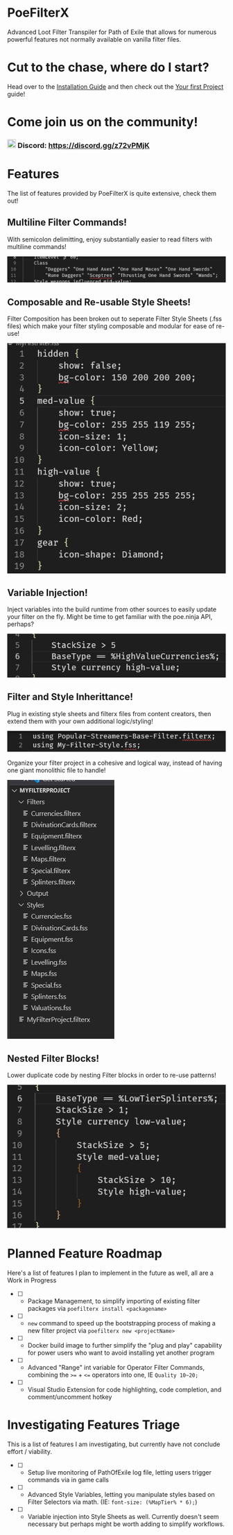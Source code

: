 # PoeFilterX
Advanced Loot Filter Transpiler for Path of Exile that allows for numerous powerful features not normally available on vanilla filter files.

# Cut to the chase, where do I start?

Head over to the [Installation Guide](https://github.com/SteffenBlake/PoeFilterX/wiki/Installation) and then check out the [Your first Project](https://github.com/SteffenBlake/PoeFilterX/wiki/Your-First-Project) guide!

# Come join us on the community! 
### <img src="https://cdn-icons-png.flaticon.com/512/2111/2111370.png" width="20" height="20" /> Discord: https://discord.gg/z72vPMjK

# Features

The list of features provided by PoeFilterX is quite extensive, check them out!

## Multiline Filter Commands!
With semicolon delimitting, enjoy substantially easier to read filters with multiline commands!

![Image demonstrating multiline filter commands](resources/multiline.png)

## Composable and Re-usable Style Sheets!
Filter Composition has been broken out to seperate Filter Style Sheets (.fss files) which make your filter styling composable and modular for ease of re-use!

![Image demonstrating style sheets](resources/StyleSheets.png)

## Variable Injection!
Inject variables into the build runtime from other sources to easily update your filter on the fly. Might be time to get familiar with the poe.ninja API, perhaps?

![Image demonstrating injecting of variables](resources/VariableInjection.png)

## Filter and Style Inherittance!
Plug in existing style sheets and filterx files from content creators, then extend them with your own additional logic/styling!

![Image demonstrating Style Inheritence](resources/Inheritance.png)

Organize your filter project in a cohesive and logical way, instead of having one giant monolithic file to handle!

![Image demonstrating project organization](resources/Modular.png)

## Nested Filter Blocks!
Lower duplicate code by nesting Filter blocks in order to re-use patterns!

![Image demonstrating nested filter blocks](resources/NestedBlocks.png)

# Planned Feature Roadmap
Here's a list of features I plan to implement in the future as well, all are a Work in Progress

* [ ] - Package Management, to simplify importing of existing filter packages via `poefilterx install <packagename>`
* [ ] - `new` command to speed up the bootstrapping process of making a new filter project via `poefilterx new <projectName>`
* [ ] - Docker build image to further simplify the "plug and play" capability for power users who want to avoid installing yet another program
* [ ] - Advanced "Range" int variable for Operator Filter Commands, combining the `>=` + `<=` operators into one, IE `Quality 10~20;`
* [ ] - Visual Studio Extension for code highlighting, code completion, and comment/uncomment hotkey

# Investigating Features Triage
This is a list of features I am investigating, but currently have not conclude effort / viability.

* [ ] - Setup live monitoring of PathOfExile log file, letting users trigger commands via in game calls
* [ ] - Advanced Style Variables, letting you manipulate styles based on Filter Selectors via math. (IE: `font-size: (%MapTier% * 6);`)
* [ ] - Variable injection into Style Sheets as well. Currently doesn't seem necessary but perhaps might be worth adding to simplify workflows.

